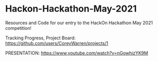 # Hackon-Hackathon-May-2021
Resources and Code for our entry to the HackOn Hackathon May 2021 competition!

Tracking Progress, Project Board:
https://github.com/users/CoreyWarren/projects/1

PRESENTATION:
https://www.youtube.com/watch?v=nGowhizYK9M
